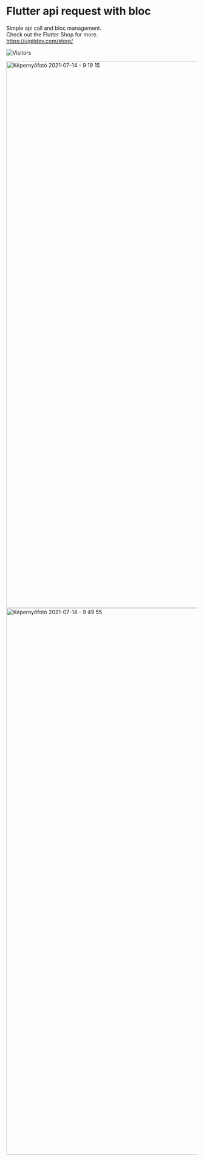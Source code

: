 # Flutter api request with bloc

Simple api call and bloc management.  
Check out the Flutter Shop for more.  
https://uigitdev.com/store/

![Visitors](https://visitor-badge.glitch.me/badge?page_id=uigitdev) 

<img width="1440" alt="Képernyőfotó 2021-07-14 - 9 19 15" src="https://user-images.githubusercontent.com/46577836/125584587-220b1b0e-dc43-4935-adac-787f4eb8c3e1.png">
<img width="1440" alt="Képernyőfotó 2021-07-14 - 9 49 55" src="https://user-images.githubusercontent.com/46577836/125584607-cb54900b-6d67-4d4d-8a26-025a04b4f60e.png">
